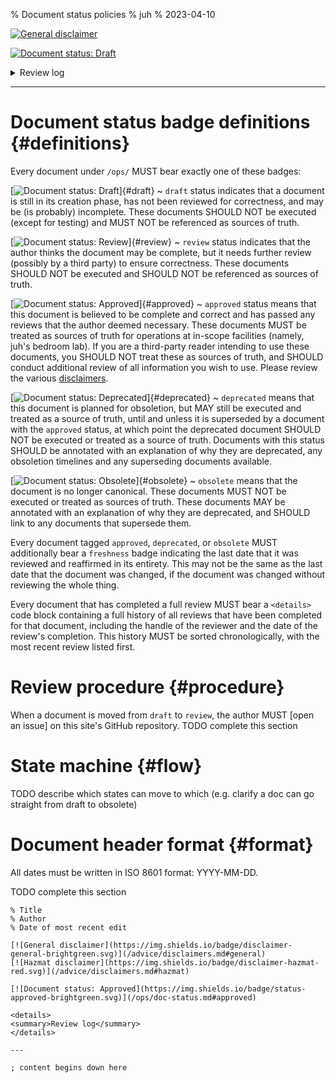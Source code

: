 % Document status policies
% juh
% 2023-04-10

[![General disclaimer](https://img.shields.io/badge/disclaimer-general-brightgreen.svg)](/advice/disclaimers.md#general)

[![Document status: Draft](https://img.shields.io/badge/status-draft-red.svg)](/ops/doc-status.md#draft)

<details>
<summary>Review log</summary>
</details>

---

# Document status badge definitions {#definitions}

Every document under `/ops/` MUST bear exactly one of these badges:

[![Document status: Draft](https://img.shields.io/badge/status-draft-red.svg)]{#draft}
~  `draft` status indicates that a document is still in its creation phase, has not been reviewed for correctness, and may be (is probably) incomplete. These documents SHOULD NOT be executed (except for testing) and MUST NOT be referenced as sources of truth.

[![Document status: Review](https://img.shields.io/badge/status-review-yellow.svg)]{#review}
~  `review` status indicates that the author thinks the document may be complete, but it needs further review (possibly by a third party) to ensure correctness. These documents SHOULD NOT be executed and SHOULD NOT be referenced as sources of truth.

[![Document status: Approved](https://img.shields.io/badge/status-approved-brightgreen.svg)]{#approved}
~  `approved` status means that this document is believed to be complete and correct and has passed any reviews that the author deemed necessary. These documents MUST be treated as sources of truth for operations at in-scope facilities (namely, juh's bedroom lab). If you are a third-party reader intending to use these documents, you SHOULD NOT treat these as sources of truth, and SHOULD conduct additional review of all information you wish to use. Please review the various [disclaimers](/advice/disclaimers.md).

[![Document status: Deprecated](https://img.shields.io/badge/status-deprecated-darkorange.svg)]{#deprecated}
~  `deprecated` means that this document is planned for obsoletion, but MAY still be executed and treated as a source of truth, until and unless it is superseded by a document with the `approved` status, at which point the deprecated document SHOULD NOT be executed or treated as a source of truth. Documents with this status SHOULD be annotated with an explanation of why they are deprecated, any obsoletion timelines and any superseding documents available.

[![Document status: Obsolete](https://img.shields.io/badge/status-obsolete-darkred.svg)]{#obsolete}
~  `obsolete` means that the document is no longer canonical. These documents MUST NOT be executed or treated as sources of truth. These documents MAY be annotated with an explanation of why they are deprecated, and SHOULD link to any documents that supersede them.

Every document tagged `approved`, `deprecated`, or `obsolete` MUST additionally bear a `freshness` badge indicating the last date that it was reviewed and reaffirmed in its entirety. This may not be the same as the last date that the document was changed, if the document was changed without reviewing the whole thing.

Every document that has completed a full review MUST bear a `<details>` code block containing a full history of all reviews that have been completed for that document, including the handle of the reviewer and the date of the review's completion. This history MUST be sorted chronologically, with the most recent review listed first.

# Review procedure {#procedure}

When a document is moved from `draft` to `review`, the author MUST [open an issue] on this site's GitHub repository. TODO complete this section

# State machine {#flow}

TODO describe which states can move to which (e.g. clarify a doc can go straight from draft to obsolete)

# Document header format {#format}

All dates must be written in ISO 8601 format: YYYY-MM-DD.

TODO complete this section

```
% Title
% Author
% Date of most recent edit

[![General disclaimer](https://img.shields.io/badge/disclaimer-general-brightgreen.svg)](/advice/disclaimers.md#general)
[![Hazmat disclaimer](https://img.shields.io/badge/disclaimer-hazmat-red.svg)](/advice/disclaimers.md#hazmat)

[![Document status: Approved](https://img.shields.io/badge/status-approved-brightgreen.svg)](/ops/doc-status.md#approved)

<details>
<summary>Review log</summary>
</details>

---

; content begins down here
```